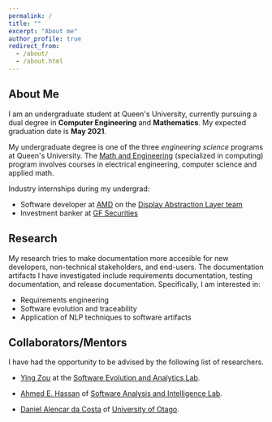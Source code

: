 ```yaml
---
permalink: /
title: ""
excerpt: "About me"
author_profile: true
redirect_from: 
  - /about/
  - /about.html
---
```


## About Me
I am an undergraduate student at Queen's University, currently pursuing a dual degree in **Computer Engineering** and **Mathematics**. My expected graduation date is **May 2021**. 

My undergraduate degree is one of the three *engineering science* programs at Queen's University. The [Math and Engineering](https://www.queensu.ca/mathstat/mthe) (specialized in computing) program involves courses in electrical engineering, computer science and applied math. 

Industry internships during my undergrad:
- Software developer at [AMD](https://www.amd.com/en) on the [Display Abstraction Layer team](https://www.x.org/wiki/Events/XDC2016/Program/amd_dal.pdf)
- Investment banker at [GF Securities](http://en.gf.com.cn/about)

## Research
My research tries to make documentation more accesible for new developers, non-technical stakeholders, and end-users. The documentation artifacts I have investigated include requirements documentation, testing documentation, and release documentation.
Specifically, I am interested in:
- Requirements engineering
- Software evolution and traceability
- Application of NLP techniques to software artifacts

## Collaborators/Mentors
I have had the opportunity to be advised by the following list of researchers.

- [Ying Zou](https://www.ece.queensu.ca/people/Y-Zou/index.html) at the [Software Evolution and Analytics Lab](https://seal-queensu.github.io/).

- [Ahmed E. Hassan](http://research.cs.queensu.ca/home/ahmed/home/) of [Software Analysis and Intelligence Lab](http://sail.cs.queensu.ca/). 

- [Daniel Alencar da Costa](https://www.otago.ac.nz/info-science/people/daniel-alencardacosta.html) of [University of Otago](https://www.otago.ac.nz/).



